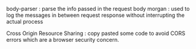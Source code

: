body-parser : parse the info passed in the request body
morgan : used to log the messages in between request response without interrupting the actual process

Cross Origin Resource Sharing : copy pasted some code to avoid CORS errors which are a browser security concern.
 